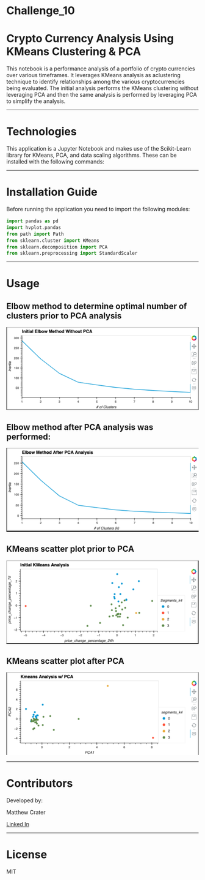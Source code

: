 # Challenge_10

# **Crypto Currency Analysis Using KMeans Clustering & PCA**

This notebook is a performance analysis of a portfolio of crypto currencies over various timeframes.  It leverages KMeans analysis as aclustering technique to identify relationships among the various cryptocurrencies being evaluated.  The initial analysis performs the KMeans clustering without leveraging PCA and then the same analysis is performed by leveraging PCA to simplify the analysis.


---

# **Technologies**

This application is a Jupyter Notebook and makes use of the Scikit-Learn library for KMeans, PCA, and data scaling algorithms. These can be installed with the following commands: 

---

# **Installation Guide**

Before running the application you need to import the following modules:
```python
import pandas as pd
import hvplot.pandas
from path import Path
from sklearn.cluster import KMeans
from sklearn.decomposition import PCA
from sklearn.preprocessing import StandardScaler
```

---

# **Usage**
## Elbow method to determine optimal number of clusters prior to PCA analysis

![Elboe Before.](Resources/elbow_before_PCA.png)

## Elbow method after PCA analysis was performed:

![Elbow After.](Resources/elbow_after_PCA.png)

## KMeans scatter plot prior to PCA

![Scatter plot before PCA.](Resources/KMeans_before_PCA.png)

## KMeans scatter plot after PCA

![Scatter plot before PCA.](Resources/KMeans_after_PCA.png)

---

# **Contributors**

Developed by:

Matthew Crater

[Linked In](https://www.linkedin.com/in/matt-crater/)

---

# **License**

MIT